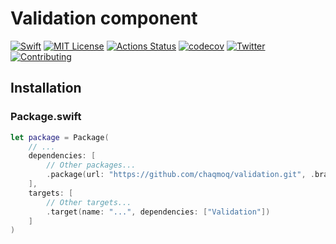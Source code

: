 # Validation component
[![Swift](https://img.shields.io/badge/swift-5.1-brightgreen.svg)](https://swift.org/download/#releases) [![MIT License](https://img.shields.io/badge/license-MIT-brightgreen.svg)](https://github.com/chaqmoq/validation/blob/master/LICENSE/) [![Actions Status](https://github.com/chaqmoq/validation/workflows/development/badge.svg)](https://github.com/chaqmoq/validation/actions) [![codecov](https://codecov.io/gh/chaqmoq/validation/branch/master/graph/badge.svg)](https://codecov.io/gh/chaqmoq/validation) [![Twitter](https://img.shields.io/badge/twitter-chaqmoqdev-brightgreen.svg)](https://twitter.com/chaqmoqdev) [![Contributing](https://img.shields.io/badge/contributing-guide-brightgreen.svg)](https://github.com/chaqmoq/validation/blob/master/CONTRIBUTING.md)

## Installation

### Package.swift
```swift
let package = Package(
    // ...
    dependencies: [
        // Other packages...
        .package(url: "https://github.com/chaqmoq/validation.git", .branch("master"))
    ],
    targets: [
        // Other targets...
        .target(name: "...", dependencies: ["Validation"])
    ]
)
```
